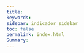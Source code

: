 ```yaml
---
title: 
keywords: 
sidebar: indicador_sidebar
toc: false
permalink: index.html
Summary:
---
```


<head>
 <script>
     /**
     * Array con las imagenes que se iran mostrando en la web
     */
	 var index=0
     var imagenes=new Array(
        'images/fondo-1.jpg',
        'images/fondo-2.jpg',
        'images/fondo-3.jpg',
        'images/fondo-4.jpg'
     );
 
     /**
     * Funcion para cambiar la imagen
     */
     function rotarImagenes()
     {
	  
          $(grad1).css({'background-image', 'url(' + imagenes[index] + ')';          
           index++;
           if(index == 4)
      index = 0;
     }
 
     /**
     * Función que se ejecuta una vez cargada la página
     */
     onload=function()
     {
        // Cargamos una imagen aleatoria
        rotarImagenes();
 
        // Indicamos que cada  segundos cambie la imagen
        setInterval(rotarImagenes,3000);
     }
    </script>
	</head>




<style>
#grad1 {
    height: 400px;
    
    background-image: url(/images/fondo-1.jpg);
}

}
</style>


<div id="grad1"></div>

<p>agregarm 236 190deg axe starting red and finishing blue:</p>
